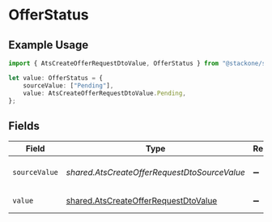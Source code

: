 # OfferStatus

## Example Usage

```typescript
import { AtsCreateOfferRequestDtoValue, OfferStatus } from "@stackone/stackone-client-ts/sdk/models/shared";

let value: OfferStatus = {
    sourceValue: ["Pending"],
    value: AtsCreateOfferRequestDtoValue.Pending,
};
```

## Fields

| Field                                                                                               | Type                                                                                                | Required                                                                                            | Description                                                                                         | Example                                                                                             |
| --------------------------------------------------------------------------------------------------- | --------------------------------------------------------------------------------------------------- | --------------------------------------------------------------------------------------------------- | --------------------------------------------------------------------------------------------------- | --------------------------------------------------------------------------------------------------- |
| `sourceValue`                                                                                       | *shared.AtsCreateOfferRequestDtoSourceValue*                                                        | :heavy_minus_sign:                                                                                  | The source value of the offer status.                                                               | Pending                                                                                             |
| `value`                                                                                             | [shared.AtsCreateOfferRequestDtoValue](../../../sdk/models/shared/atscreateofferrequestdtovalue.md) | :heavy_minus_sign:                                                                                  | The status of the offer.                                                                            | pending                                                                                             |